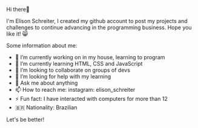 Hi there👋

I'm Elison Schreiter, I created my github account to post my projects and challenges to continue advancing in the programming business.
Hope you like it! 😸

Some information about me:

- 🔭 I’m currently working on in my house, learning to program
- 🌱 I’m currently learning HTML, CSS and JavaScript 
- 👯 I’m looking to collaborate on groups of devs
- 🤔 I’m looking for help with my learning
- 💬 Ask me about anything
- 📫 How to reach me: instagram: elison_schreiter
- ⚡ Fun fact: I have interacted with computers for more than 12
- 🇧🇷 Nationality: Brazilian

Let's be better!
